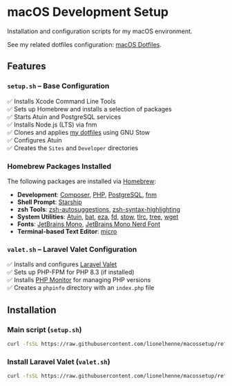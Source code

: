 # macOS Development Setup  

Installation and configuration scripts for my macOS environment.  

See my related dotfiles configuration: [macOS Dotfiles](https://github.com/lionelhenne/dotfiles).  

## Features  

### `setup.sh` – Base Configuration  
✅ Installs Xcode Command Line Tools  
✅ Sets up Homebrew and installs a selection of packages  
✅ Starts Atuin and PostgreSQL services  
✅ Installs Node.js (LTS) via fnm  
✅ Clones and applies [my dotfiles](https://github.com/lionelhenne/dotfiles) using GNU Stow  
✅ Configures Atuin  
✅ Creates the `Sites` and `Developer` directories  

### Homebrew Packages Installed  
The following packages are installed via [Homebrew](https://brew.sh/):  

- **Development**: [Composer](https://getcomposer.org/), [PHP](https://www.php.net/), [PostgreSQL](https://www.postgresql.org/), [fnm](https://github.com/Schniz/fnm)  
- **Shell Prompt**: [Starship](https://starship.rs/)  
- **zsh Tools**: [zsh-autosuggestions](https://github.com/zsh-users/zsh-autosuggestions), [zsh-syntax-highlighting](https://github.com/zsh-users/zsh-syntax-highlighting)  
- **System Utilities**: [Atuin](https://atuin.sh/), [bat](https://github.com/sharkdp/bat), [eza](https://github.com/eza-community/eza), [fd](https://github.com/sharkdp/fd), [stow](https://www.gnu.org/software/stow/), [tlrc](https://tldr.sh/tlrc/), [tree](https://oldmanprogrammer.net/source.php?dir=projects/tree), [wget](https://www.gnu.org/software/wget/)  
- **Fonts**: [JetBrains Mono](https://www.jetbrains.com/fr-fr/lp/mono/), [JetBrains Mono Nerd Font](https://www.nerdfonts.com/)  
- **Terminal-based Text Editor**: [micro](https://micro-editor.github.io/)  

### `valet.sh` – Laravel Valet Configuration  
✅ Installs and configures [Laravel Valet](https://laravel.com/docs/12.x/valet)  
✅ Sets up PHP-FPM for PHP 8.3 (if installed)  
✅ Installs [PHP Monitor](https://phpmon.app/) for managing PHP versions  
✅ Creates a `phpinfo` directory with an `index.php` file  

## Installation  

### Main script (`setup.sh`)  
```bash
curl -fsSL https://raw.githubusercontent.com/lionelhenne/macossetup/refs/heads/main/setup.sh | /bin/bash
```

### Install Laravel Valet (`valet.sh`)  
```bash
curl -fsSL https://raw.githubusercontent.com/lionelhenne/macossetup/refs/heads/main/valet.sh | /bin/bash
```
